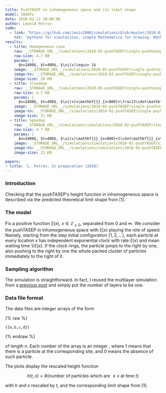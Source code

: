 ```yaml
---
title: PushTASEP in inhomogeneous space and its limit shape
model: TASEPs
date: 2018-02-11 10:00:00
author: Leonid Petrov
code:
  - link: "https://github.com/lenis2000/simulations/blob/master/2018-02-10-PushTASEP-single/2018-02-10-PushTASEP-single.py"
    txt: "python2 for simulations, simple Mathematica for drawing. Mathematica source not present"
results:
  - title: Homogeneous case
    raw: __STORAGE_URL__/simulations/2018-02-pushTASEP/single-pushtasep-100.txt
    raw-size: 4.7 KB
    params: |
      $n=2400$, $t=400$, $\xi(x)\equiv 1$
    image: __STORAGE_URL__/simulations/2018-02-pushTASEP/single-pushtasep-100.pdf
    image-tn: __STORAGE_URL__/simulations/2018-02-pushTASEP/single-pushtasep-100.png
    image-size: 20 KB
  - title: Slowdown
    raw: __STORAGE_URL__/simulations/2018-02-pushTASEP/single-pushtasep-200.txt
    raw-size: 4.7 KB
    params: |
      $n=2400$, $t=400$, $\xi(x)=\mathbf{1}_{x<800}+\frac12\cdot\mathbf{1}_{x\ge 800}$
    image: __STORAGE_URL__/simulations/2018-02-pushTASEP/single-pushtasep-200.pdf
    image-tn: __STORAGE_URL__/simulations/2018-02-pushTASEP/single-pushtasep-200.png
    image-size: 21 KB
  - title: Speedup
    raw: __STORAGE_URL__/simulations/simulations/2018-02-pushTASEP/single-pushtasep-300.txt
    raw-size: 4.7 KB
    params: |
      $n=2400$, $t=400$, $\xi(x)\mathbf{1}_{x<800}+2\cdot\mathbf{1}_{x\ge 800}$
    image: __STORAGE_URL__/simulations/simulations/2018-02-pushTASEP/single-pushtasep-300.pdf
    image-tn: __STORAGE_URL__/simulations/simulations/2018-02-pushTASEP/single-pushtasep-300.png
    image-size: 21 KB

papers:
- title: 'L. Petrov, In preparation (2018)'
---
```


### Introduction

Checking that the pushTASEP's height function in inhomogeneous space
is described via the predicted theoretical limit shape from [1].

### The model

Fix a positive function $\xi(x)$, $x\in\mathbb{Z}_{\ge0}$, separated from $0$ and $\infty$.
We consider the pushTASEP in inhomogeneous space with $\xi(x)$ playing the role of speed.
Namely, starting from the step initial configuration $\{1,2,\ldots\}$,
each particle at every location $x$ has independent exponential clock with rate $\xi(x)$
and mean waiting time $1/\xi(x)$. If the clock rings, the
particle jumps to the right by one, also pushing to the right by one the whole
packed cluster of particles immediately to the right of it.


### Sampling algorithm

The simulation is straightforward. In fact, I reused the
multilayer simulation from a [previous post]({{site.url}}/simulations/2017-12-15-pushtasep-multilayer/)
and simply put the number of layers to be one.

### Data file format

The data files are integer arrays of the form

{% raw %}
```
{{a,b,c,d}}
```
{% endraw %}

of length $n$.
Each number of the array is an
integer <script type="math/tex">\in \{0,1 \}</script>, where $1$ means that there is a particle at the corresponding
site, and $0$ means the absence of such particle.

The plots display the rescaled height function

$$
h(t,x)=\#\{\text{number of particles which are $\le x$ at time $t$}\}
$$

with $h$ and $x$ rescaled by $t$, and the corresponding limit shape from [1].
